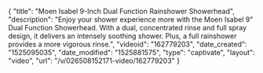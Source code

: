 {
    "title": "Moen Isabel 9-Inch Dual Function Rainshower Showerhead",
    "description": "Enjoy your shower experience more with the Moen Isabel 9\" Dual Function Showerhead. With a dual, concentrated rinse and full spray design, it delivers an intensely soothing shower. Plus, a full rainshower provides a more vigorous rinse.",
    "videoid": "162779203",
    "date_created": "1525095035",
    "date_modified": "1525881575",
    "type": "captivate",
    "layout": "video",
    "url": "\/v\/026508152171-video\/162779203"
}
